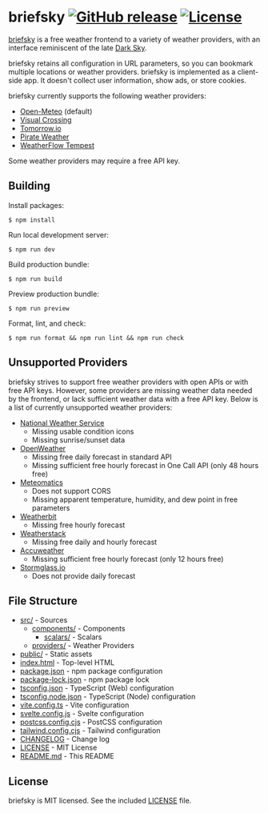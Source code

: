 # briefsky [![GitHub release](https://img.shields.io/github/release/vsergeev/briefsky.svg?maxAge=7200)](https://github.com/vsergeev/briefsky) [![License](https://img.shields.io/badge/license-MIT-blue.svg)](https://github.com/vsergeev/briefsky/blob/master/LICENSE)

[briefsky](https://briefsky.app/) is a free weather frontend to a variety of
weather providers, with an interface reminiscent of the late [Dark
Sky](https://darksky.net/).

briefsky retains all configuration in URL parameters, so you can bookmark
multiple locations or weather providers. briefsky is implemented as a
client-side app. It doesn't collect user information, show ads, or store
cookies.

briefsky currently supports the following weather providers:

- [Open-Meteo](https://open-meteo.com) (default)
- [Visual Crossing](https://www.visualcrossing.com/)
- [Tomorrow.io](https://www.tomorrow.io/)
- [Pirate Weather](https://pirateweather.net/)
- [WeatherFlow Tempest](https://weatherflow.github.io/Tempest/)

Some weather providers may require a free API key.

## Building

Install packages:

```
$ npm install
```

Run local development server:

```
$ npm run dev
```

Build production bundle:

```
$ npm run build
```

Preview production bundle:

```
$ npm run preview
```

Format, lint, and check:

```
$ npm run format && npm run lint && npm run check
```

## Unsupported Providers

briefsky strives to support free weather providers with open APIs or with free
API keys. However, some providers are missing weather data needed by the
frontend, or lack sufficient weather data with a free API key. Below is a list
of currently unsupported weather providers:

- [National Weather Service](https://www.weather.gov/documentation/services-web-api)
  - Missing usable condition icons
  - Missing sunrise/sunset data
- [OpenWeather](https://openweathermap.org/api)
  - Missing free daily forecast in standard API
  - Missing sufficient free hourly forecast in One Call API (only 48 hours
    free)
- [Meteomatics](https://www.meteomatics.com/en/weather-api/)
  - Does not support CORS
  - Missing apparent temperature, humidity, and dew point in free parameters
- [Weatherbit](https://www.weatherbit.io/)
  - Missing free hourly forecast
- [Weatherstack](https://weatherstack.com/)
  - Missing free daily and hourly forecast
- [Accuweather](https://developer.accuweather.com/)
  - Missing sufficient free hourly forecast (only 12 hours free)
- [Stormglass.io](https://stormglass.io/)
  - Does not provide daily forecast

## File Structure

- [src/](src/) - Sources
  - [components/](src/components/) - Components
    - [scalars/](src/components/scalars/) - Scalars
  - [providers/](src/providers/) - Weather Providers
- [public/](public/) - Static assets
- [index.html](index.html) - Top-level HTML
- [package.json](package.json) - npm package configuration
- [package-lock.json](package-lock.json) - npm package lock
- [tsconfig.json](tsconfig.json) - TypeScript (Web) configuration
- [tsconfig.node.json](tsconfig.node.json) - TypeScript (Node) configuration
- [vite.config.ts](vite.config.ts) - Vite configuration
- [svelte.config.js](svelte.config.js) - Svelte configuration
- [postcss.config.cjs](postcss.config.cjs) - PostCSS configuration
- [tailwind.config.cjs](tailwind.config.cjs) - Tailwind configuration
- [CHANGELOG](CHANGELOG.md) - Change log
- [LICENSE](LICENSE) - MIT License
- [README.md](README.md) - This README

## License

briefsky is MIT licensed. See the included [LICENSE](LICENSE) file.
